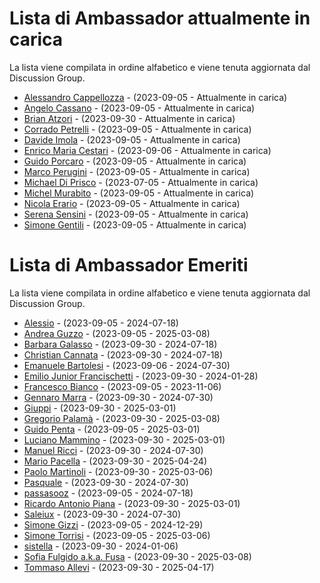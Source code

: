 # Lista di Ambassador attualmente in carica

La lista viene compilata in ordine alfabetico e viene tenuta aggiornata dal Discussion Group.

- [Alessandro Cappellozza](https://github.com/eppak) - (2023-09-05 - Attualmente in carica)
- [Angelo Cassano](https://github.com/AngeloAvv) - (2023-09-05 - Attualmente in carica)
- [Brian Atzori](https://github.com/BrianAtzori) - (2023-09-30 - Attualmente in carica)
- [Corrado Petrelli](https://github.com/corradopetrelli) - (2023-09-05 - Attualmente in carica)
- [Davide Imola](https://github.com/davideimola) - (2023-09-05 - Attualmente in carica)
- [Enrico Maria Cestari](https://github.com/EMCestari) - (2023-09-06 - Attualmente in carica)
- [Guido Porcaro](https://github.com/elgorditosalsero) - (2023-09-05 - Attualmente in carica)
- [Marco Perugini](https://github.com/imD3v) - (2023-09-05 - Attualmente in carica)
- [Michael Di Prisco](https://github.com/Cadienvan) - (2023-07-05 - Attualmente in carica)
- [Michel Murabito](https://github.com/akelity) - (2023-09-05 - Attualmente in carica)
- [Nicola Erario](https://github.com/nicolaerario) - (2023-09-05 - Attualmente in carica)
- [Serena Sensini](https://github.com/serenasensini) - (2023-09-05 - Attualmente in carica)
- [Simone Gentili](https://github.com/sensorario) - (2023-09-05 - Attualmente in carica)

# Lista di Ambassador Emeriti

La lista viene compilata in ordine alfabetico e viene tenuta aggiornata dal Discussion Group.

- [Alessio](https://github.com/Developpoo) - (2023-09-05 - 2024-07-18)
- [Andrea Guzzo](https://github.com/JeyDi) - (2023-09-05 - 2025-03-08)
- [Barbara Galasso](https://github.com/bananabarb) - (2023-09-30 - 2024-07-18)
- [Christian Cannata](https://github.com/christiancannata) - (2023-09-30 - 2024-07-18)
- [Emanuele Bartolesi](https://github.com/kasuken) - (2023-09-06 - 2024-07-30)
- [Emilio Junior Francischetti](https://github.com/frnmjn) - (2023-09-30 - 2024-01-28)
- [Francesco Bianco](https://github.com/francescobianco) - (2023-09-05 - 2023-11-06)
- [Gennaro Marra](https://github.com/Nobu89) - (2023-09-30 - 2024-07-30)
- [Giuppi](https://github.com/giuppidev) - (2023-09-30 - 2025-03-01)
- [Gregorio Palamà](https://github.com/gregoriopalama) - (2023-09-30 - 2025-03-08)
- [Guido Penta](https://github.com/GuidoPenta) - (2023-09-05 - 2025-03-01)
- [Luciano Mammino](https://github.com/lmammino) - (2023-09-30 - 2025-03-01)
- [Manuel Ricci](https://github.com/manuelricci) - (2023-09-30 - 2024-07-30)
- [Mario Pacella](https://github.com/Mik23mik) - (2023-09-30 - 2025-04-24)
- [Paolo Martinoli](https://github.com/ugho16) - (2023-09-30 - 2025-03-06)
- [Pasquale](https://github.com/halfpass25) - (2023-09-30 - 2024-07-30)
- [passasooz](https://github.com/passasooz) - (2023-09-05 - 2024-07-18)
- [Ricardo Antonio Piana](https://github.com/devnuli) - (2023-09-30 - 2025-03-01)
- [Saleiux](https://github.com/Saleiux) - (2023-09-30 - 2024-07-30)
- [Simone Gizzi](https://github.com/guizzo) - (2023-09-05 - 2024-12-29)
- [Simone Torrisi](https://github.com/storrisi) - (2023-09-05 - 2025-03-06)
- [sistella](https://github.com/sistella) - (2023-09-30 - 2024-01-06)
- [Sofia Fulgido a.k.a. Fusa](https://github.com/fulgido) - (2023-09-30 - 2025-03-08)
- [Tommaso Allevi](https://github.com/allevo) - (2023-09-30 - 2025-04-17)